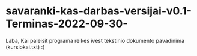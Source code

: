 # savaranki-kas-darbas-versijai-v0.1-Terminas-2022-09-30-
Laba,
Kai paleisit programa reikes ivest tekstinio dokumento pavadinima (kursiokai.txt)
:)
